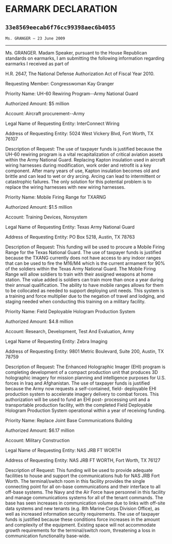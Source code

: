# EARMARK DECLARATION
## `33e8569eecab6f76cc99398aec6b4055`
`Ms. GRANGER — 23 June 2009`

---


Ms. GRANGER. Madam Speaker, pursuant to the House Republican 
standards on earmarks, I am submitting the following information 
regarding earmarks I received as part of


H.R. 2647, The National Defense Authorization Act of Fiscal Year 2010.

Requesting Member: Congresswoman Kay Granger

Priority Name: UH-60 Rewiring Program--Army National Guard

Authorized Amount: $5 million

Account: Aircraft procurement--Army

Legal Name of Requesting Entity: InterConnect Wiring

Address of Requesting Entity: 5024 West Vickery Blvd, Fort Worth, TX 
76107

Description of Request: The use of taxpayer funds is justified 
because the UH-60 rewiring program is a vital recapitalization of 
critical aviation assets within the Army National Guard. Replacing 
Kapton insulation used in aircraft wiring harnesses during 
modification, work order and retrofit is a key component. After many 
years of use, Kapton insulation becomes old and brittle and can lead to 
wet or dry arcing. Arcing can lead to intermittent or catastrophic 
failures. The only solution for this potential problem is to replace 
the wiring harnesses with new wiring harnesses.

Priority Name: Mobile Firing Range for TXARNG

Authorized Amount: $1.5 million

Account: Training Devices, Nonsystem

Legal Name of Requesting Entity: Texas Army National Guard

Address of Requesting Entity: PO Box 5218, Austin, TX 78763

Description of Request: This funding will be used to procure a Mobile 
Firing Range for the Texas National Guard. The use of taxpayer funds is 
justified because the TXANG currently does not have access to any 
indoor ranges that can be used to fire the M16/M4 which is the current 
armament for 90% of the soldiers within the Texas Army National Guard. 
The Mobile Firing Range will allow soldiers to train with their 
assigned weapons at home station. The value added is soldiers can train 
more than once a year during their annual qualification. The ability to 
have mobile ranges allows for them to be collocated as needed to 
support deploying unit needs. This system is a training and force 
multiplier due to the negation of travel and lodging, and staging 
needed when conducting this training on a military facility.

Priority Name: Field Deployable Hologram Production System

Authorized Amount: $4.8 million

Account: Research, Development, Test And Evaluation, Army

Legal Name of Requesting Entity: Zebra Imaging

Address of Requesting Entity: 9801 Metric Boulevard, Suite 200, 
Austin, TX 78759

Description of Request: The Enhanced Holographic Imager (EHI) program 
is completing development of a compact production unit that produces 3D 
holographic imagery for mission planning and intelligence purposes for 
U.S. forces in Iraq and Afghanistan. The use of taxpayer funds is 
justified because the Army now requests a self-contained, field-
deployable EHI production system to accelerate imagery delivery to 
combat forces. This authorization will be used to fund an EHI post-
processing unit and a transportable production facility, with the 
completed Field Deployable Hologram Production System operational 
within a year of receiving funding.

Priority Name: Replace Joint Base Communications Building

Authorized Amount: $6.17 million

Account: Military Construction

Legal Name of Requesting Entity: NAS JRB FT WORTH

Address of Requesting Entity: NAS JRB FT WORTH, Fort Worth, TX 76127

Description of Request: This funding will be used to provide adequate 
facilities to house and support the communications hub for NAS JRB Fort 
Worth. The terminal/switch room in this facility provides the single 
connecting point for all on-base communications and their interface to 
all off-base systems. The Navy and the Air Force have personnel in this 
facility and manage communications systems for all of the tenant 
commands. The base has seen increases in communication volume due to 
links with off-site data systems and new tenants (e.g. 8th Marine Corps 
Division Office), as well as increased information security 
requirements. The use of taxpayer funds is justified because these 
conditions force increases in the amount and complexity of the 
equipment. Existing space will not accommodate growth requirements for 
the terminal/switch room, threatening a loss in communication 
functionality base-wide.
